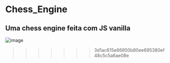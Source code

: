 # Chess_Engine
## Uma chess engine feita com JS vanilla
![image](https://user-images.githubusercontent.com/69065770/160292991-27890bbc-1ca0-49dc-8731-effb391e241d.png)
>>>>>>> 3d1ac615e66950b80ee695380ef48c5c5a6ae08e
